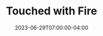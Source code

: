 ---
title: Touched with Fire
date: 2023-06-29T07:00:00-04:00
draft: false
ShowToc: true
tags:
  - fire
  - creativity
cover:
  image: images/dalle-touched-with-fire.jpg
  caption: | 
    Touched with fire, by another of the same
  relative: true # To use relative path for cover image, used in hugo Page-bundles
---